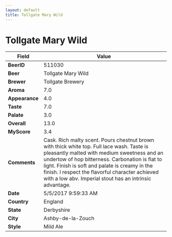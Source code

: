 ```yaml
---
layout: default
title: Tollgate Mary Wild
---
```


# Tollgate Mary Wild

| Field         | Value     |
|---------------|-----------|
| **BeerID** | 511030 |
| **Beer** | Tollgate Mary Wild |
| **Brewer** | Tollgate Brewery |
| **Aroma** | 7.0 |
| **Appearance** | 4.0 |
| **Taste** | 7.0 |
| **Palate** | 3.0 |
| **Overall** | 13.0 |
| **MyScore** | 3.4 |
| **Comments** | Cask. Rich malty scent. Pours chestnut brown with thick white top. Full lace wash. Taste is pleasantly malted with medium sweetness and an undertow of hop bitterness. Carbonation is flat to light. Finish is soft and palate is creamy in the finish. I respect the flavorful character achieved with a low abv. Imperial stout has an intrinsic advantage. |
| **Date** | 5/5/2017 9:59:33 AM |
| **Country** | England |
| **State** | Derbyshire |
| **City** | Ashby-de-la-Zouch |
| **Style** | Mild Ale |
